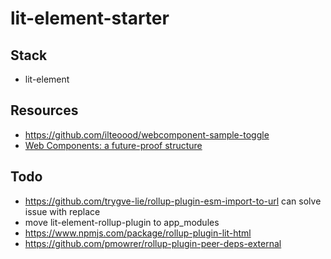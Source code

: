 # lit-element-starter

## Stack

-   lit-element

## Resources

-   https://github.com/ilteoood/webcomponent-sample-toggle
-   [Web Components: a future-proof structure](https://medium.com/gft-engineering/web-components-a-future-proof-structure-5db3865fa31)

## Todo

-   https://github.com/trygve-lie/rollup-plugin-esm-import-to-url can solve issue with replace
-   move lit-element-rollup-plugin to app_modules
-   https://www.npmjs.com/package/rollup-plugin-lit-html
-   https://github.com/pmowrer/rollup-plugin-peer-deps-external
